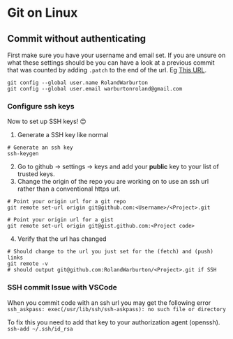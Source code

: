 # Git on Linux

## Commit without authenticating

First make sure you have your username and email set. If you are unsure on what these settings should be you can have a look at a previous commit that was counted by adding `.patch` to
the end of the url. Eg [This URL](https://github.com/RolandWarburton/staticFolio/commit/c7a21b7f4393d3414d878e68d9bcb6dd83c35cf8.patch).

```none
git config --global user.name RolandWarburton
git config --global user.email warburtonroland@gmail.com
```

### Configure ssh keys

Now to set up SSH keys! 😍

1. Generate a SSH key like normal

```none
# Generate an ssh key
ssh-keygen
```

2. Go to github -> settings -> keys and add your **public** key to your list of trusted keys.
3. Change the origin of the repo you are working on to use an ssh url rather than a conventional https url.

```none
# Point your origin url for a git repo
git remote set-url origin git@github.com:<Username>/<Project>.git
```

```none
# Point your origin url for a gist
git remote set-url origin git@gist.github.com:<Project code>
```

4. Verify that the url has changed

```none
# Should change to the url you just set for the (fetch) and (push) links
git remote -v
# should output git@github.com:RolandWarburton/<Project>.git if SSH
```

### SSH commit Issue with VSCode

When you commit code with an ssh url you may get the following error
`ssh_askpass: exec(/usr/lib/ssh/ssh-askpass): no such file or directory`

To fix this you need to add that key to your authorization agent (openssh).
`ssh-add ~/.ssh/id_rsa`
